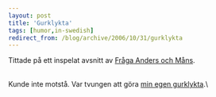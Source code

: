 ```yaml
---
layout: post
title: 'Gurklykta'
tags: [humor,in-swedish]
redirect_from: /blog/archive/2006/10/31/gurklykta
---
```


Tittade på ett inspelat avsnitt av [Fråga Anders och
Måns](http://svt.se/svt/jsp/Crosslink.jsp?d=57211).

\
Kunde inte motstå. Var tvungen att göra [min egen
gurklykta](http://gurklykta.se).\


